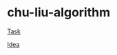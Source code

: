 # chu-liu-algorithm

[Task](https://codeforces.com/group/QmrArgR1Jp/contest/298379/problem/K)

[Idea](https://codeforces.com/blog/entry/20079)
